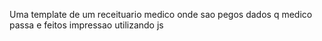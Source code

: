 Uma template de um receituario medico onde sao pegos dados q medico passa e feitos impressao utilizando js
